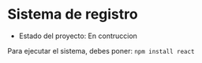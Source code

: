 <h1>Sistema de registro</h1>

- Estado del proyecto: En contruccion 

Para ejecutar el sistema, debes poner:
```npm install react```
